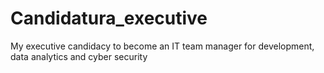 # Candidatura_executive
 My executive candidacy to become an IT team manager for development, data analytics and cyber security
